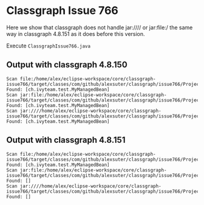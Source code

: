 # Classgraph Issue 766

Here we show that classgraph does not handle jar://// or jar:file:/
the same way in classgraph 4.8.151 as it does before this version.

Execute `ClassgraphIssue766.java`

## Output with classgraph 4.8.150

```
Scan file:/home/alex/eclipse-workspace/core/classgraph-issue766/target/classes/com/github/alexsuter/classgraph/issue766/ProjectWithAnnotations.iar
Found: [ch.ivyteam.test.MyManagedBean]
Scan jar:file:/home/alex/eclipse-workspace/core/classgraph-issue766/target/classes/com/github/alexsuter/classgraph/issue766/ProjectWithAnnotations.iar
Found: [ch.ivyteam.test.MyManagedBean]
Scan jar:////home/alex/eclipse-workspace/core/classgraph-issue766/target/classes/com/github/alexsuter/classgraph/issue766/ProjectWithAnnotations.iar
Found: [ch.ivyteam.test.MyManagedBean]

```

## Output with classgraph 4.8.151

```
Scan file:/home/alex/eclipse-workspace/core/classgraph-issue766/target/classes/com/github/alexsuter/classgraph/issue766/ProjectWithAnnotations.iar
Found: [ch.ivyteam.test.MyManagedBean]
Scan jar:file:/home/alex/eclipse-workspace/core/classgraph-issue766/target/classes/com/github/alexsuter/classgraph/issue766/ProjectWithAnnotations.iar
Found: []
Scan jar:////home/alex/eclipse-workspace/core/classgraph-issue766/target/classes/com/github/alexsuter/classgraph/issue766/ProjectWithAnnotations.iar
Found: []
```
